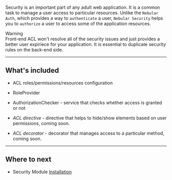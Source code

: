 Security is an important part of any adult web application. It is a common task to manage a user access to particular resources.
Unlike the `Nebular Auth`, which provides a way to `authenticate` a user, `Nebular Security` helps you to `authorize` a user to access some of the application resources.

<div class="note note-warning">
  <div class="note-title">Warning</div>
  <div class="note-body">
    Front-end ACL won't resolve all of the security issues and just provides a better user expiriece for your application.
    It is essential to duplicate security rules on the back-end side.
  </div>
</div>
<hr class="section-end">

## What's included

- ACL roles/permissions/resources configuration
- RoleProvider
- AuthorizationChecker - service that checks whether access is granted or not


- *ACL directive* - directive that helps to hide/show elements based on user permissions, coming soon.
- *ACL decorator* - decorator that manages access to a particular method, coming soon.

<hr class="section-end">

## Where to next

- Security Module [Installation](#/docs/security/installation) 
